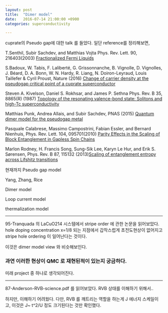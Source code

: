 ```yaml
---
layout: post
title:  "Dimer model"
date:   2016-07-14 21:00:00 +0900
categories: superconductivity

---
```


cuprate의 Pseudo gap에 대한 talk 를 들었다.
일단 reference를 정리해보면,

T.Senthil, Subir Sachdev, and Matthias Vojta
Phys. Rev. Lett. 90, 216403(2003) [Fractionalized Fermi Liquids
](http://journals.aps.org/prl/abstract/10.1103/PhysRevLett.90.216403)

S.Badoux,	W. Tabis,	F. Laliberté,	G. Grissonnanche,	B. Vignolle,	D. Vignolles,	J. Béard,	D. A. Bonn,	W. N. Hardy,	R. Liang,	N. Doiron-Leyraud,	Louis Taillefer	& Cyril Proust, Nature (2016)
[Change of carrier density at the pseudogap critical point of a cuprate superconductor](http://www.nature.com/nature/journal/v531/n7593/full/nature16983.html)

Steven A. Kivelson, Daniel S. Rokhsar, and James P. Sethna
Phys. Rev. B 35, 8865(R) (1987) [Topology of the resonating valence-bond state: Solitons and high-Tc superconductivity](http://journals.aps.org/prb/abstract/10.1103/PhysRevB.35.8865)

Matthias Punk, Andrea Allais, and Subir Sachdev, PNAS (2015) [Quantum dimer model for the pseudogap metal](http://www.pnas.org/content/112/31/9552.full.pdf?sid=18cc3bab-7ade-483b-8b78-1a7561abc93b)

Pasquale Calabrese, Massimo Campostrini, Fabian Essler, and Bernard Nienhuis, Phys. Rev. Lett. 104, 095701(2010) [Parity Effects in the Scaling of Block Entanglement in Gapless Spin Chains](http://journals.aps.org/prl/abstract/10.1103/PhysRevLett.104.095701)

Marlon Rodney, H. Francis Song, Sung-Sik Lee, Karyn Le Hur, and Erik S. Sørensen, Phys. Rev. B 87, 115132 (2013)[Scaling of entanglement entropy across Lifshitz transitions](http://journals.aps.org/prb/abstract/10.1103/PhysRevB.87.115132)

현재까지 Pseudo gap model

Yang, Zhang, Rice

Dimer model

Loop current model

thermalization model

---

95-Tranquada 의 LaCuO214 시스템에서 stripe order 에 관한 논문을 읽어보았다. hole doping concentration x=1/8 되는 지점에서 갑작스럽게 초전도현상이 없어지고 stripe hole ordering 이 일어난다는 것이다.

이것은 dimer model view 와 비슷해보인다. 

### 과연 이러한 현상이 QMC 로 재현된적이 있는지 궁금하다.

미래 project 중 하나로 생각되어진다.


---
87-Anderson-RVB-science.pdf 를 읽어보았다. RVB 상태를 이해하기 위해서..

하지만, 이해하기 어려웠다. 다만, RVB 를 깨트리는 역할을 하는게 J 에너지 스케일이고, 이것은 J~ t^2/U 정도 크기된다는 것만 확인했다.



